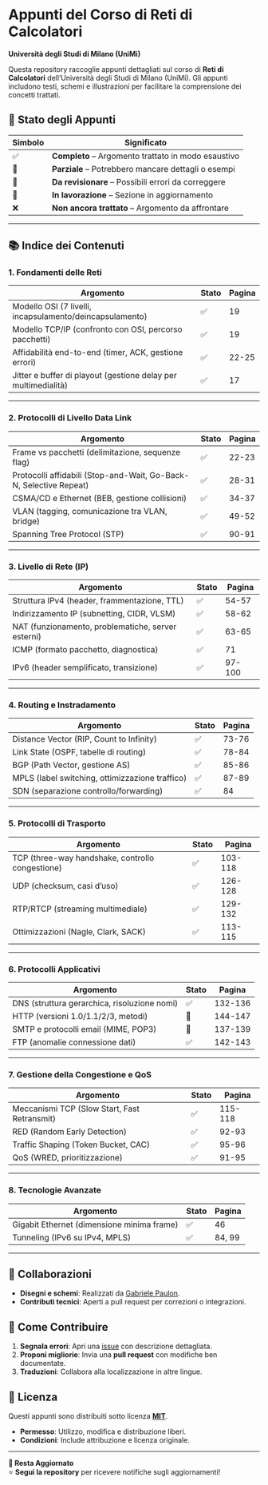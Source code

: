 # Appunti del Corso di Reti di Calcolatori

**Università degli Studi di Milano (UniMi)**  

Questa repository raccoglie appunti dettagliati sul corso di **Reti di Calcolatori** dell’Università degli Studi di Milano (UniMi). Gli appunti includono testi, schemi e illustrazioni per facilitare la comprensione dei concetti trattati.

## 📌 Stato degli Appunti  

| Simbolo | Significato |
|---------|------------|
| ✅ | **Completo** – Argomento trattato in modo esaustivo |
| 📝 | **Parziale** – Potrebbero mancare dettagli o esempi |
| 🔧 | **Da revisionare** – Possibili errori da correggere |
| 🚧 | **In lavorazione** – Sezione in aggiornamento |
| ❌ | **Non ancora trattato** – Argomento da affrontare |

---

## 📚 **Indice dei Contenuti**  

### 1. **Fondamenti delle Reti**  
| Argomento | Stato | Pagina |  
|-----------|-------|--------|  
| Modello OSI (7 livelli, incapsulamento/deincapsulamento) | ✅ | 19 |  
| Modello TCP/IP (confronto con OSI, percorso pacchetti) | ✅ | 19 |  
| Affidabilità end-to-end (timer, ACK, gestione errori) | ✅ | 22-25 |  
| Jitter e buffer di playout (gestione delay per multimedialità) | ✅ | 17 |  

---

### 2. **Protocolli di Livello Data Link**  
| Argomento | Stato | Pagina |  
|-----------|-------|--------|  
| Frame vs pacchetti (delimitazione, sequenze flag) | ✅ | 22-23 |  
| Protocolli affidabili (Stop-and-Wait, Go-Back-N, Selective Repeat) | ✅ | 28-31 |  
| CSMA/CD e Ethernet (BEB, gestione collisioni) | ✅ | 34-37 |  
| VLAN (tagging, comunicazione tra VLAN, bridge) | ✅ | 49-52 |  
| Spanning Tree Protocol (STP) | ✅ | 90-91 |  

---

### 3. **Livello di Rete (IP)**  
| Argomento | Stato | Pagina |  
|-----------|-------|--------|  
| Struttura IPv4 (header, frammentazione, TTL) | ✅ | 54-57 |  
| Indirizzamento IP (subnetting, CIDR, VLSM) | ✅ | 58-62 |  
| NAT (funzionamento, problematiche, server esterni) | ✅ | 63-65 |  
| ICMP (formato pacchetto, diagnostica) | ✅ | 71 |  
| IPv6 (header semplificato, transizione) | ✅ | 97-100 |  

---

### 4. **Routing e Instradamento**  
| Argomento | Stato | Pagina |  
|-----------|-------|--------|  
| Distance Vector (RIP, Count to Infinity) | ✅ | 73-76 |  
| Link State (OSPF, tabelle di routing) | ✅ | 78-84 |  
| BGP (Path Vector, gestione AS) | ✅ | 85-86 |  
| MPLS (label switching, ottimizzazione traffico) | ✅ | 87-89 |  
| SDN (separazione controllo/forwarding) | ✅ | 84 |  

---

### 5. **Protocolli di Trasporto**  
| Argomento | Stato | Pagina |  
|-----------|-------|--------|  
| TCP (three-way handshake, controllo congestione) | ✅ | 103-118 |  
| UDP (checksum, casi d’uso) | ✅ | 126-128 |  
| RTP/RTCP (streaming multimediale) | ✅ | 129-132 |  
| Ottimizzazioni (Nagle, Clark, SACK) | ✅ | 113-115 |  

---

### 6. **Protocolli Applicativi**  
| Argomento | Stato | Pagina |  
|-----------|-------|--------|  
| DNS (struttura gerarchica, risoluzione nomi) | ✅ | 132-136 |  
| HTTP (versioni 1.0/1.1/2/3, metodi) | 🔧 | 144-147 |  
| SMTP e protocolli email (MIME, POP3) | 🔧 | 137-139 |  
| FTP (anomalie connessione dati) | ✅ | 142-143 |  

---

### 7. **Gestione della Congestione e QoS**  
| Argomento | Stato | Pagina |  
|-----------|-------|--------|  
| Meccanismi TCP (Slow Start, Fast Retransmit) | ✅ | 115-118 |  
| RED (Random Early Detection) | ✅ | 92-93 |  
| Traffic Shaping (Token Bucket, CAC) | ✅ | 95-96 |  
| QoS (WRED, prioritizzazione) | ✅ | 91-95 |  

---

### 8. **Tecnologie Avanzate**  
| Argomento | Stato | Pagina |  
|-----------|-------|--------|  
| Gigabit Ethernet (dimensione minima frame) | ✅ | 46 |  
| Tunneling (IPv6 su IPv4, MPLS) | ✅ | 84, 99 |  

---

## 👥 Collaborazioni
- **Disegni e schemi**: Realizzati da [Gabriele Paulon](https://github.com/casten01).  
- **Contributi tecnici**: Aperti a pull request per correzioni o integrazioni.

## 🤝 **Come Contribuire**  
1. **Segnala errori**: Apri una [issue](https://github.com/comitanigiacomo/Reti_di_calcolatori/issues) con descrizione dettagliata.  
2. **Proponi migliorie**: Invia una **pull request** con modifiche ben documentate.  
3. **Traduzioni**: Collabora alla localizzazione in altre lingue. 


## 📜 **Licenza**  
Questi appunti sono distribuiti sotto licenza **[MIT](https://choosealicense.com/licenses/mit/)**.  
- **Permesso**: Utilizzo, modifica e distribuzione liberi.  
- **Condizioni**: Include attribuzione e licenza originale.  

---

**🔔 Resta Aggiornato**  
⭐ **Segui la repository** per ricevere notifiche sugli aggiornamenti!  